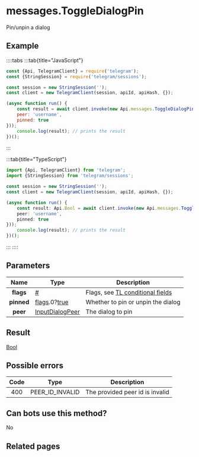 # messages.ToggleDialogPin

Pin/unpin a dialog



## Example

::::tabs
:::tab{title="JavaScript"}
```js
const {Api, TelegramClient} = require('telegram');
const {StringSession} = require('telegram/sessions');

const session = new StringSession('');
const client = new TelegramClient(session, apiId, apiHash, {});

(async function run() {
    const result = await client.invoke(new Api.messages.ToggleDialogPin({
    peer: 'username',
    pinned: true
}));
    console.log(result); // prints the result
})();
```
:::

:::tab{title="TypeScript"}
```ts
import {Api, TelegramClient} from 'telegram';
import {StringSession} from 'telegram/sessions';

const session = new StringSession('');
const client = new TelegramClient(session, apiId, apiHash, {});

(async function run() {
    const result: Api.Bool = await client.invoke(new Api.messages.ToggleDialogPin({
    peer: 'username',
    pinned: true
}));
    console.log(result); // prints the result
})();
```
:::
::::



## Parameters

| Name | Type | Description |
| :--: | ---- | ----------- |
| **flags** | [#](https://core.telegram.org/type/%23) | Flags, see [TL conditional fields](https://core.telegram.org/mtproto/TL-combinators#conditional-fields) 
| **pinned** | [flags](https://core.telegram.org/mtproto/TL-combinators#conditional-fields).0?[true](https://core.telegram.org/constructor/true) | Whether to pin or unpin the dialog 
| **peer** | [InputDialogPeer](https://core.telegram.org/type/InputDialogPeer) | The dialog to pin 


## Result

[Bool](https://core.telegram.org/type/Bool)



## Possible errors

| Code | Type | Description |
| :--: | ---- | ----------- |
| 400 | PEER\_ID\_INVALID | The provided peer id is invalid 


## Can bots use this method?

No

## Related pages


